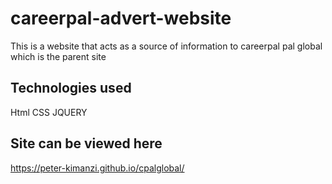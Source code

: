 # careerpal-advert-website


This is a  website that acts as a source of information to careerpal pal global which is the parent site

## Technologies used

Html 
CSS
JQUERY

## Site can be viewed here

https://peter-kimanzi.github.io/cpalglobal/
